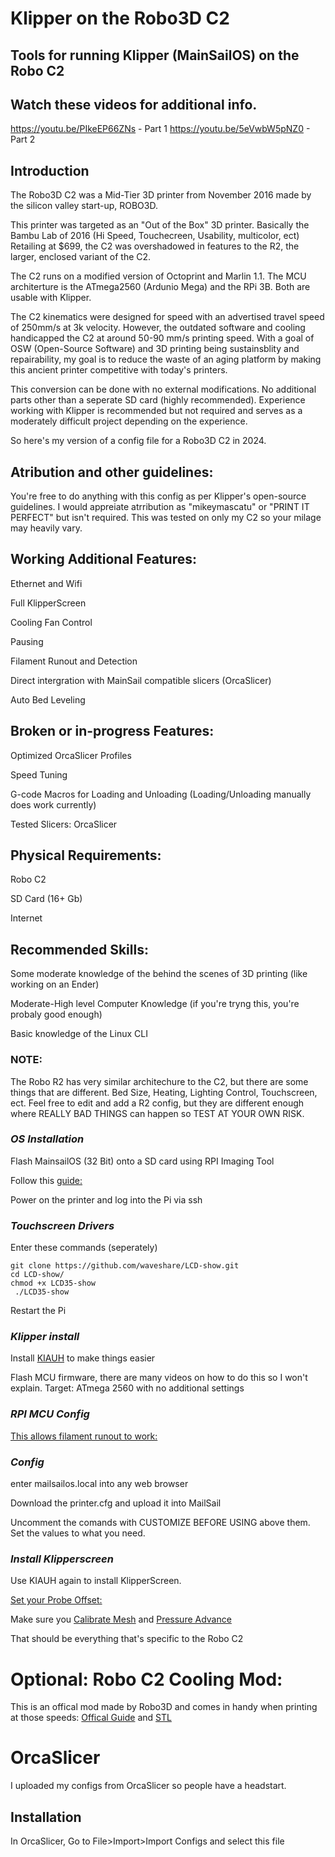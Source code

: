 # Klipper on the Robo3D C2
## Tools for running Klipper (MainSailOS) on the Robo C2

## Watch these videos for additional info.
https://youtu.be/PIkeEP66ZNs - Part 1
https://youtu.be/5eVwbW5pNZ0 - Part 2

## Introduction

The Robo3D C2 was a Mid-Tier 3D printer from November 2016 made by the silicon valley start-up, ROBO3D.

This printer was targeted as an "Out of the Box" 3D printer. Basically the Bambu Lab of 2016 (Hi Speed, Touchecreen, Usability, multicolor, ect)
Retailing at $699, the C2 was overshadowed in features to the R2, the larger, enclosed variant of the C2.

The C2 runs on a modified version of Octoprint and Marlin 1.1. The MCU architerture is the ATmega2560 (Ardunio Mega) and the RPi 3B. Both are usable with Klipper.

The C2 kinematics were designed for speed with an advertised travel speed of 250mm/s at 3k velocity. However, the outdated software and cooling handicapped the C2 at around 50-90 mm/s printing speed. With a goal of OSW (Open-Source Software) and 3D printing being sustainsblity and repairability, my goal is to reduce the waste of an aging platform by making this ancient printer competitive with today's printers. 

This conversion can be done with no external modifications. No additional parts other than a seperate SD card (highly recommended). Experience working with Klipper is recommended but not required and serves as a moderately difficult project depending on the experience.   

So here's my version of a config file for a Robo3D C2 in 2024.

## Atribution and other guidelines:

You're free to do anything with this config as per Klipper's open-source guidelines. I would appreiate atrribution as "mikeymascatu" or "PRINT IT PERFECT" but isn't required. This was tested on only my C2 so your milage may heavily vary.

## Working Additional Features:

Ethernet and Wifi

Full KlipperScreen

Cooling Fan Control 

Pausing

Filament Runout and Detection

Direct intergration with MainSail compatible slicers (OrcaSlicer)

Auto Bed Leveling

## Broken or in-progress Features:

Optimized OrcaSlicer Profiles

Speed Tuning

G-code Macros for Loading and Unloading (Loading/Unloading manually does work currently)

Tested Slicers: OrcaSlicer

## Physical Requirements:

Robo C2

SD Card (16+ Gb)

Internet

## Recommended Skills:

Some moderate knowledge of the behind the scenes of 3D printing (like working on an Ender)

Moderate-High level Computer Knowledge (if you're tryng this, you're probaly good enough)

Basic knowledge of the Linux CLI

### NOTE:
The Robo R2 has very similar architechure to the C2, but there are some things that are different. Bed Size, Heating, Lighting Control, Touchscreen, ect.
Feel free to edit and add a R2 config, but they are different enough where REALLY BAD THINGS can happen so TEST AT YOUR OWN RISK.

### *OS Installation*

Flash MainsailOS (32 Bit) onto a SD card using RPI Imaging Tool

Follow this [guide:](https://help.robo3d.com/hc/en-us/articles/115001580151-Replacing-your-MicroSD)

Power on the printer and log into the Pi via ssh

### *Touchscreen Drivers*

Enter these commands (seperately)

```
git clone https://github.com/waveshare/LCD-show.git
cd LCD-show/
chmod +x LCD35-show
 ./LCD35-show
 ```

 Restart the Pi

### *Klipper install*

Install [KIAUH](https://github.com/dw-0/kiauh) to make things easier

Flash MCU firmware, there are many videos on how to do this so I won't explain.
Target: ATmega 2560 with no additional settings

### *RPI MCU Config*
[This allows filament runout to work:](https://www.klipper3d.org/RPi_microcontroller.html?h=host)

### *Config*
enter mailsailos.local into any web browser

Download the printer.cfg and upload it into MailSail

Uncomment the comands with CUSTOMIZE BEFORE USING above them. Set the values to what you need.

### *Install Klipperscreen*
Use KIAUH again to install KlipperScreen.

[Set your Probe Offset:](https://www.klipper3d.org/Probe_Calibrate.html)

Make sure you [Calibrate Mesh](https://www.klipper3d.org/Bed_Mesh.html?h=mesh#adaptive-meshes) and [Pressure Advance](https://www.klipper3d.org/Pressure_Advance.html?h=press)

That should be everything that's specific to the Robo C2

# Optional: Robo C2 Cooling Mod:
This is an offical mod made by Robo3D and comes in handy when printing at those speeds:
[Offical Guide](https://help.robo3d.com/hc/en-us/articles/360001909492-Precision-Air-Flow-Fan-mount-printed-add-on) and 
[STL](https://www.thingiverse.com/thing:2833645)

# OrcaSlicer

I uploaded my configs from OrcaSlicer so people have a headstart.

## Installation

In OrcaSlicer, Go to File>Import>Import Configs and select this file
